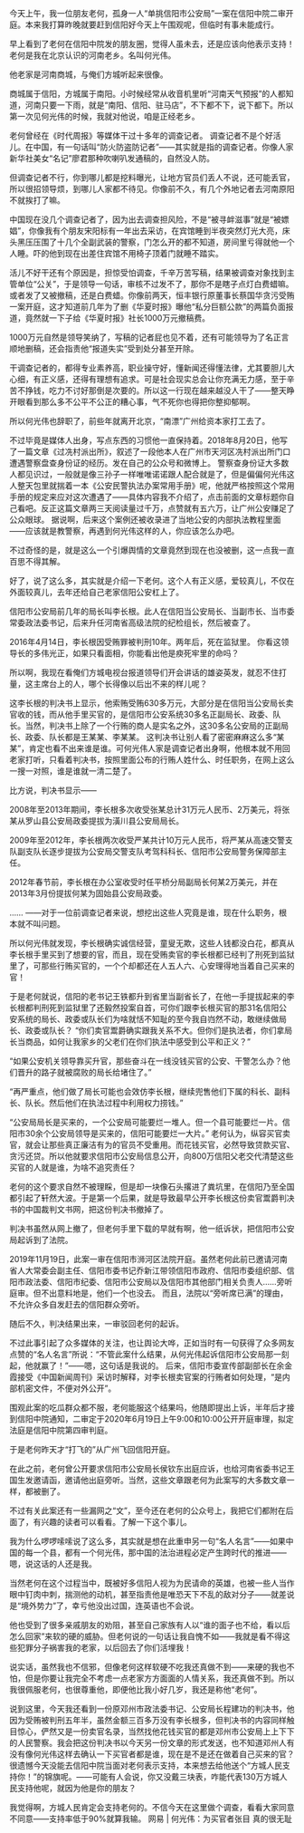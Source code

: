 

今天上午，我一位朋友老何，孤身一人“单挑信阳市公安局”一案在信阳中院二审开庭。本来我打算昨晚就要赶到信阳好今天上午围观呢，但临时有事未能成行。

早上看到了老何在信阳中院发的朋友圈，觉得人虽未去，还是应该向他表示支持！ 老何是我在北京认识的河南老乡。名叫何光伟。

他老家是河南商城，与俺们方城听起来很像。

商城属于信阳，方城属于南阳。小时候经常从收音机里听“河南天气预报”的人都知道，河南只要一下雨，就是“南阳、信阳、驻马店”，不下都不下，说下都下。所以第一次见何光伟的时候，我就对他说，咱是正经老乡。

老何曾经在《时代周报》等媒体干过十多年的调查记者。 调查记者不是个好活儿。在中国，有一句话叫“防火防盗防记者”——其实就是指的调查记者。你像人家新华社美女“名记”廖君那种吹喇叭发通稿的，自然没人防。

但调查记者不行，你到哪儿都是挖料曝光，让地方官员们丢人不说，还可能丢官，所以很招领导烦，到哪儿人家都不待见。你像前不久，有几个外地记者去河南原阳不就挨打了嘛。

中国现在没几个调查记者了，因为出去调查担风险，不是“被寻衅滋事”就是“被嫖娼”，你像我有个朋友宋阳标有一年出去采访，在宾馆睡到半夜突然灯光大亮，床头黑压压围了十几个全副武装的警察，门怎么开的都不知道，房间里亏得就他一个人睡。吓的他到现在出差住宾馆不用椅子顶着门就睡不踏实。

活儿不好干还有个原因是，担惊受怕调查，千辛万苦写稿，结果被调查对象找到主管单位“公关”，于是领导一句话，审核不过发不了，那你不是瞎子点灯白费蜡嘛。或者发了又被撤稿，还是白费蜡。你像前两天，恒丰银行原董事长蔡国华贪污受贿一案开庭，这才知道前几年为了删《华夏时报》曝他“私分巨额公款”的两篇负面报道，竟然就一下子给《华夏时报》社长1000万元撤稿费。 

1000万元自然是领导笑纳了，写稿的记者屁也见不着，还有可能领导为了名正言顺地删稿，还会指责他“报道失实”受到处分甚至开除。

干调查记者的，都得专业素养高，职业操守好，懂新闻还得懂法律，尤其要胆儿大心细，有正义感，还得有理想有追求。可是社会现实总会让你充满无力感，至于辛苦不挣钱，吃力不讨好那倒是次要的。所以这一行现在越来越没人干了——整天睁开眼看到那么多不公平不公正的糟心事，气不死你也得把你整抑郁啊。

所以何光伟也辞职了，前些年就离开北京，“南漂”广州给资本家打工去了。

不过毕竟是媒体人出身，写点东西的习惯他一直保持着。2018年8月20日，他写了一篇文章《过冼村派出所》，叙述了一段他本人在广州市天河区冼村派出所门口遭遇警察盘查身份证的经历。发在自己的公众号和微博上。 警察查身份证大多数人都见识过，一般就是像三孙子一样唯唯诺诺跟人配合就是了，但是偏偏何光伟这人整天包里就揣着一本《公安民警执法办案常用手册》呢，他就严格按照这个常用手册的规定来应对这次遭遇了——具体内容我不介绍了，点击前面的文章标题你自己看吧。反正这篇文章两三天阅读量过千万，点赞就有五六万，让广州公安赚足了公众眼球。 据说啊，后来这个案例还被收录进了当地公安的内部执法教程里面——应该就是教警察，再遇到何光伟这样的人，你应该怎么办吧。

不过奇怪的是，就是这么一个引爆舆情的文章竟然到现在也没被删，这一点我一直百思不得其解。

好了，说了这么多，其实就是介绍一下老何。这个人有正义感，爱较真儿，不仅在外面较真儿，去年还给自己老家信阳公安杠上了。

信阳市公安局前几年的局长叫李长根。此人在信阳当公安局长、当副市长、当市委常委政法委书记，后来升任河南省高级法院的纪检组长，然后被查了。

2016年4月14日，李长根因受贿罪被判刑10年。两年后，死在监狱里。 你看这领导长的多伟光正，如果只看面相，你能看出他是瘐死牢里的命吗？

所以啊，我现在看俺们方城电视台报道领导们开会讲话的雄姿英发，就忍不住打量，这主席台上的人，哪个长得像以后出不来的样儿呢？

这李长根的判决书上显示，他索贿受贿630多万元，大部分是在信阳当公安局长卖官收的钱，而从他手里买官的，是信阳市公安系统30多名正副局长、政委、队长。当然，判决书上除了一个行贿的商人是实名之外，这30多名公安局的正副局长、政委、队长都是王某某、李某某。 这判决书让别人看了密密麻麻这么多“某某”，肯定也看不出来谁是谁。可何光伟人家是调查记者出身啊，他根本就不用回老家打听，只看着判决书，按照里面公布的行贿人姓什么、时任职务，在网上这么一搜一对照，谁是谁就一清二楚了。

比方说，判决书显示——

2008年至2013年期间，李长根多次收受张某总计31万元人民币、2万美元，将张某从罗山县公安局政委提拔为潢川县公安局局长。

2009年至2012年，李长根两次收受严某共计10万元人民币，将严某从高速交警支队副支队长逐步提拔为公安局交警支队考驾科科长、信阳市公安局警务保障部主任。

2012年春节前，李长根在办公室收受时任平桥分局副局长何某2万美元，并在2013年3月份提拔何某为固始县公安局政委。

…… ——对于一位前调查记者来说，想挖出这些人究竟是谁，现在什么职务，根本就不叫问题。

所以何光伟就发现，李长根确实诚信经营，童叟无欺，这些人钱都没白花，都真从李长根手里买到了想要的官，而且，现在受贿卖官的李长根都已经判了刑死到监狱里了，可那些行贿买官的，一个个却都还在人五人六、心安理得地当着自己买来的官！

于是老何就说，信阳的老书记王铁都升到省里当副省长了，在他一手提拔起来的李长根都判刑死到监狱里了还毅然投案自首，可你们跟李长根买官的那31名信阳公安系统的局长、政委或队长们为啥就恬不知耻的至今我自岿然不动，敢继续做局长、政委或队长？ “你们卖官鬻爵确实跟我关系不大。但你们是执法者，你们拿局长当商品，如何让我家乡的父老们在你们执法中感受到公平和正义？”

“如果公安机关领导靠买升官，那些奋斗在一线没钱买官的公安、干警怎么办？他们晋升的路子就被腐败的局长给堵住了。”

“再严重点，他们做了局长可能也会效仿李长根，继续兜售他们下属的科长、副科长、队长。然后他们在执法过程中利用权力捞钱。”

“公安局局长是买来的，一个公安局可能要烂一堆人。但一个县可能要烂一片。信阳市30余个公安局领导是买来的，信阳可能要烂一大片。” 老何认为，纵容买官卖官，就会让那些真正廉洁有为的官员不受重用。而花钱买官，必然导致贷款买官、贪污还贷。所以他就要求信阳市公安局信息公开，向800万信阳父老交代清楚这些买官的人就是谁，为啥不追究责任？

老何的这个要求自然不被理睬，但是却一块像石头撂进了粪坑里，在信阳乃至全国都引起了轩然大波。于是第一个后果，就是导致最早公开李长根这份卖官鬻爵判决书的中国裁判文书网，把这份判决书撤掉了。

判决书虽然从网上撤了，但老何手里下载的早就有啊，他一纸诉状，把信阳市公安局起诉到了法院。

2019年11月19日，此案一审在信阳市浉河区法院开庭。虽然老何此前已邀请河南省人大常委会副主任、信阳市委书记乔新江带领信阳市政府、信阳市委组织部、信阳市政法委、信阳市纪委、信阳市公安局以及信阳市其他部门相关负责人……旁听庭审。但不出意料地是，他们一个也没去。 而且，法院以“旁听席已满”的理由，不允许众多自发赶去的信阳群众旁听。

随后不久，判决结果出来，一审驳回老何的起诉。

不过此事引起了众多媒体的关注，也让舆论大哗，正如当时有一句获得了众多网友点赞的“名人名言”所说：“不管此案什么结果，从何光伟起诉信阳市公安局那一刻起，他就赢了！”——嗯，这句话是我说的。 后来，信阳市委宣传部副部长在余金霞接受《中国新闻周刊》采访时解释，对李长根卖官案的行贿者如何处理，“是内部机密文件，不便对外公开”。

围观此案的吃瓜群众都不服，老何能服这个结果吗，他随即提出上诉，半年后才接到信阳中院通知，二审定于2020年6月19日上午9:00和10:00公开开庭审理，拟定法庭是信阳中院第四审判庭。

于是老何昨天才“打飞的”从广州飞回信阳开庭。

在此之前，老何曾公开要求信阳市公安局长侯钦东出庭应诉，也给河南省委书记王国生发邀请函，邀请他出庭旁听。当然，这些文章跟老何为此案写的大多数文章一样，都被删了。

不过有关此案还有一些漏网之“文”，至今还在老何的公众号上，我把它们都附在后面了，有兴趣的读者可以看看。了解一下这个事儿。

我为什么啰啰嗦嗦说了这么多，其实就是想在此重申另一句“名人名言”——如果中国的每一个县，都有一个何光伟，那中国的法治进程必定产生跨时代的推进——嗯，说这话的人还是我。

当然老何在这个过程当中，既被好多信阳人视为为民请命的英雄，也被一些人当作眼中钉肉中刺，揣测他的动机，甚至指责他是唯恐天下不乱的敌对分子——就差说是“境外势力”了，幸亏他没出过国，连英语也不会说。

他也受到了很多亲戚朋友的劝阻，甚至自己家族有人以“谁的面子也不给，看以后怎么回家”来软的硬的威胁。但老何说的一句话让我自愧不如——我就是看不得这些犯罪分子祸害我的老家，以后回去了你们活埋我！

说实话，虽然我也不信邪，但像老何这样软硬不吃我还真做不到——来硬的我也不怕，但是你要让我完全不考虑一点老家方方面面的人情关系，我还真做不到。所以我很佩服老何，也很尊重他，即便他比我小好几岁，我还是称他“老何”。

说到这里，今天我还看到一份原邓州市政法委书记、公安局长程建功的判决书，他因为受贿被判刑五年半，虽然金额三百多万没有李长根多，但判决书的内容同样触目惊心，俨然又是一份卖官名录，当然找他花钱买官的都是邓州市公安局上上下下的人民警察。我会把这份判决书以今天另一份文章的形式发送，也不知道邓州人有没有像何光伟这样去确认一下买官者都是谁，现在是不是还在做着自己买来的官？ 很遗憾今天没能去信阳中院当面对老何表示支持，本来想去给他送个“方城人民支持你！”的锦旗呢。——可能有人会说，你又没戴三块表，咋能代表130万方城人民支持他呢，就因为他是你的朋友？

我觉得啊，方城人民肯定会支持老何的。不信今天在这里做个调查，看看大家同意不同意——支持率低于90%就算我输。  网易 |  何光伟：为买官者张目 真的很无耻 

